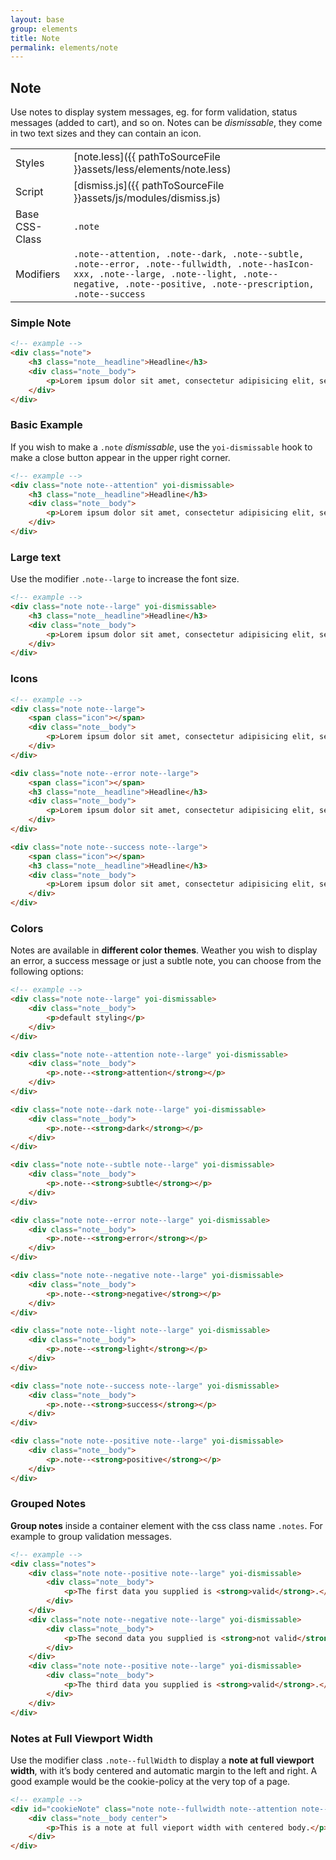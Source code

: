 ```yaml
---
layout: base
group: elements
title: Note
permalink: elements/note
---
```


## Note
Use notes to display system messages, eg. for form validation, status messages (added to cart), and so on. Notes can be *dismissable*, they come in two text sizes and they can contain an icon.

|                |                                                                                                                                                                                                          |
| -              | -                                                                                                                                                                                                        |
| Styles         | [note.less]({{ pathToSourceFile }}assets/less/elements/note.less)                                                                                                                                        |
| Script         | [dismiss.js]({{ pathToSourceFile }}assets/js/modules/dismiss.js)                                                                                                                                         |
| Base CSS-Class | `.note`                                                                                                                                                                                                  |
| Modifiers      | `.note--attention, .note--dark, .note--subtle, .note--error, .note--fullwidth, .note--hasIcon-xxx, .note--large, .note--light, .note--negative, .note--positive, .note--prescription, .note--success` |

### Simple Note

```html
<!-- example -->
<div class="note">
    <h3 class="note__headline">Headline</h3>
    <div class="note__body">
        <p>Lorem ipsum dolor sit amet, consectetur adipisicing elit, sed do eiusmod tempor incididunt ut labore.</p>
    </div>
</div>
```

### Basic Example
If you wish to make a `.note` *dismissable*, use the `yoi-dismissable` hook to make a close button appear in the upper right corner.

```html
<!-- example -->
<div class="note note--attention" yoi-dismissable>
    <h3 class="note__headline">Headline</h3>
    <div class="note__body">
        <p>Lorem ipsum dolor sit amet, consectetur adipisicing elit, sed do eiusmod tempor incididunt ut labore.</p>
    </div>
</div>
```

### Large text
Use the modifier `.note--large` to increase the font size.

```html
<!-- example -->
<div class="note note--large" yoi-dismissable>
    <h3 class="note__headline">Headline</h3>
    <div class="note__body">
        <p>Lorem ipsum dolor sit amet, consectetur adipisicing elit, sed do eiusmod tempor incididunt ut labore.</p>
    </div>
</div>
```

### Icons

```html
<!-- example -->
<div class="note note--large">
    <span class="icon"></span>
    <div class="note__body">
        <p>Lorem ipsum dolor sit amet, consectetur adipisicing elit, sed do eiusmod tempor incididunt ut labore.</p>
    </div>
</div>

<div class="note note--error note--large">
    <span class="icon"></span>
    <h3 class="note__headline">Headline</h3>
    <div class="note__body">
        <p>Lorem ipsum dolor sit amet, consectetur adipisicing elit, sed do eiusmod tempor incididunt ut labore.</p>
    </div>
</div>

<div class="note note--success note--large">
    <span class="icon"></span>
    <h3 class="note__headline">Headline</h3>
    <div class="note__body">
        <p>Lorem ipsum dolor sit amet, consectetur adipisicing elit, sed do eiusmod tempor incididunt ut labore.</p>
    </div>
</div>
```

### Colors
Notes are available in **different color themes**. Weather you wish to display an error, a success message or just a subtle note, you can choose from the following options:

```html
<!-- example -->
<div class="note note--large" yoi-dismissable>
    <div class="note__body">
        <p>default styling</p>
    </div>
</div>

<div class="note note--attention note--large" yoi-dismissable>
    <div class="note__body">
        <p>.note--<strong>attention</strong></p>
    </div>
</div>

<div class="note note--dark note--large" yoi-dismissable>
    <div class="note__body">
        <p>.note--<strong>dark</strong></p>
    </div>
</div>

<div class="note note--subtle note--large" yoi-dismissable>
    <div class="note__body">
        <p>.note--<strong>subtle</strong></p>
    </div>
</div>

<div class="note note--error note--large" yoi-dismissable>
    <div class="note__body">
        <p>.note--<strong>error</strong></p>
    </div>
</div>

<div class="note note--negative note--large" yoi-dismissable>
    <div class="note__body">
        <p>.note--<strong>negative</strong></p>
    </div>
</div>

<div class="note note--light note--large" yoi-dismissable>
    <div class="note__body">
        <p>.note--<strong>light</strong></p>
    </div>
</div>

<div class="note note--success note--large" yoi-dismissable>
    <div class="note__body">
        <p>.note--<strong>success</strong></p>
    </div>
</div>

<div class="note note--positive note--large" yoi-dismissable>
    <div class="note__body">
        <p>.note--<strong>positive</strong></p>
    </div>
</div>
```

### Grouped Notes
**Group notes** inside a container element with the css class name `.notes`. For example to group validation messages.

```html
<!-- example -->
<div class="notes">
    <div class="note note--positive note--large" yoi-dismissable>
        <div class="note__body">
            <p>The first data you supplied is <strong>valid</strong>.</p>
        </div>
    </div>
    <div class="note note--negative note--large" yoi-dismissable>
        <div class="note__body">
            <p>The second data you supplied is <strong>not valid</strong>.</p>
        </div>
    </div>
    <div class="note note--positive note--large" yoi-dismissable>
        <div class="note__body">
            <p>The third data you supplied is <strong>valid</strong>.</p>
        </div>
    </div>
</div>
```

### Notes at Full Viewport Width
Use the modifier class `.note--fullWidth` to display a **note at full viewport width**, with it’s body centered and automatic margin to the left and right. A good example would be the cookie-policy at the very top of a page.

```html
<!-- example -->
<div id="cookieNote" class="note note--fullwidth note--attention note--large">
    <div class="note__body center">
        <p>This is a note at full vieport width with centered body.</p>
    </div>
</div>
```